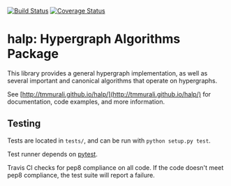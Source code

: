 [![Build
Status](https://travis-ci.org/tmmurali/halp.svg?branch=master)](https://travis-ci.org/tmmurali/halp)
[![Coverage
Status](https://coveralls.io/repos/tmmurali/halp/badge.png?branch=master)](https://coveralls.io/r/tmmurali/halp?branch=master)

halp: Hypergraph Algorithms Package<br>
==========

This library provides a general hypergraph implementation, as well as several important and canonical algorithms that operate on hypergraphs.

See [http://tmmurali.github.io/halp/](http://tmmurali.github.io/halp/) for documentation, code examples, and more information.

Testing
---------

Tests are located in `tests/`, and can be run with `python setup.py test`.

Test runner depends on
[pytest](http://pytest.org/latest/getting-started.html).

Travis CI checks for pep8 compliance on all code. If the code doesn't meet pep8 compliance, the test suite will report a failure.
